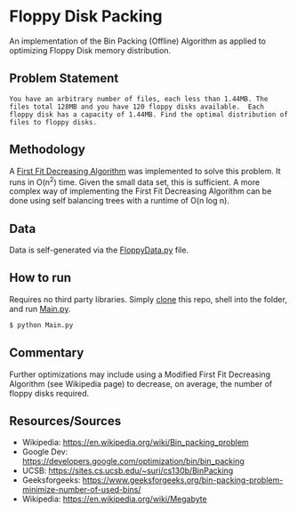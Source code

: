# Floppy Disk Packing
  
An implementation of the Bin Packing (Offline) Algorithm as applied to optimizing Floppy Disk memory distribution.

## Problem Statement

`You have an arbitrary number of files, each less than 1.44MB. The files total 128MB and you have 120 floppy disks available.  Each floppy disk has a capacity of 1.44MB. Find the optimal distribution of files to floppy disks.`

## Methodology
A [First Fit Decreasing Algorithm](Algos.py) was implemented to solve this problem.  It runs in O(n<sup>2</sup>) time.  Given the small data set, this is sufficient.  A more complex way of implementing the First Fit Decreasing Algorithm can be done using self balancing trees with a runtime of O(n log n).

## Data
  
Data is self-generated via the [FloppyData.py](FloppyData.py) file. 

## How to run

Requires no third party libraries.
Simply [clone](https://github.com/atc2146/floppy-disk-packing.git) this repo, shell into the folder, and run [Main.py](Main.py).

```sh
$ python Main.py
```

## Commentary
Further optimizations may include using a Modified First Fit Decreasing Algorithm (see Wikipedia page) to decrease, on average, the number of floppy disks required.  

## Resources/Sources

 * Wikipedia: https://en.wikipedia.org/wiki/Bin_packing_problem
 * Google Dev: https://developers.google.com/optimization/bin/bin_packing
 * UCSB: https://sites.cs.ucsb.edu/~suri/cs130b/BinPacking
 * Geeksforgeeks: https://www.geeksforgeeks.org/bin-packing-problem-minimize-number-of-used-bins/
 * Wikipedia: https://en.wikipedia.org/wiki/Megabyte
